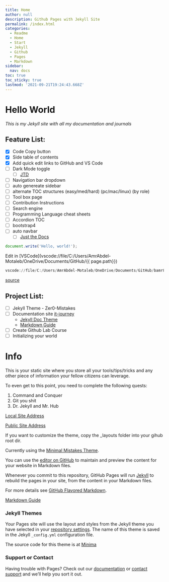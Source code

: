 ```yaml
---
title: Home
author: null
description: Github Pages with Jekyll Site
permalink: /index.html
categories:
  - Readme
  - Home
  - Start
  - Jekyll
  - Github
  - Pages
  - Markdown
sidebar:
  nav: docs
toc: true
toc_sticky: true
lastmod: '2021-09-21T19:24:43.668Z'
---
```

# Hello World



_This is my Jekyll site with all my documentation and journals_

## Feature List: 

- [x] Code Copy button
- [x] Side table of contents
- [x] Add quick edit links to GitHub and VS Code
- [ ] Dark Mode toggle
  - [ ] [JTD](https://pmarsceill.github.io/just-the-docs/docs/customization/)
- [ ] Navigation bar dropdown
- [ ] auto genereate sidebar
- [ ] alternate TOC structures (easy/med/hard) (pc/mac/linux) (by role)
- [ ] Tool box page
- [ ] Contribution Instructions
- [ ] Search engine
- [ ] Programming Language cheat sheets
- [ ] Accordion TOC
- [ ] bootstrap4
- [ ] auto navbar 
  - [ ] [Just the Docs](https://pmarsceill.github.io/just-the-docs/docs/navigation-structure/)

```javascript
document.write('Hello, world!');
```

Edit in [VSCode](vscode://file/C:/Users/AmrAbdel-Motaleb/OneDrive/Documents/GitHub/{{ page.path}})

```powershell
vscode://file/C:/Users/AmrAbdel-Motaleb/OneDrive/Documents/GitHub/bamr87.github.io/README.md
```
[source](https://stackoverflow.com/questions/48641921/is-it-possible-to-use-the-vscode-hyperlink-to-open-a-file-or-directory-in-code) 

## Project List:

- [ ] Jekyll Theme - Zer0-Mistakes
- [ ] Documentation site [it-journey](../it-journey/)
  - [Jekyll Doc Theme](https://idratherbewriting.com/documentation-theme-jekyll/index.html)
  - [Markdown Guide](https://www.markdownguide.org/) 
- [ ] Create Github Lab Course
- [ ] Initializing your world

# Info

This is your static site where you store all your tools/tips/tricks and any other piece of information your fellow citizens can leverage.

To even get to this point, you need to complete the following quests:
   1. Command and Conquer
   2. Git you shit
   3. Dr. Jekyll and Mr. Hub

[Local Site Address](http://127.0.0.1:4001/)

[Public Site Address](http://bamr87.github.io/)

If you want to customize the theme, copy the _layouts folder into your gihub root dir.

Currently using the [Minimal Mistakes Theme](https://mmistakes.github.io/minimal-mistakes/).

You can use the [editor on GitHub](https://github.com/bamr87/bamr87.github.io/edit/main/README.md) to maintain and preview the content for your website in Markdown files.

Whenever you commit to this repository, GitHub Pages will run [Jekyll](https://jekyllrb.com/) to rebuild the pages in your site, from the content in your Markdown files.


For more details see [GitHub Flavored Markdown](https://guides.github.com/features/mastering-markdown/).

[Markdown Guide](https://www.markdownguide.org/)

### Jekyll Themes

Your Pages site will use the layout and styles from the Jekyll theme you have selected in your [repository settings](https://github.com/bamr87/bamr87.github.io/settings/pages). The name of this theme is saved in the Jekyll `_config.yml` configuration file.

The source code for this theme is at [Minima](https://github.com/jekyll/minima)

### Support or Contact

Having trouble with Pages? Check out our [documentation](https://docs.github.com/categories/github-pages-basics/) or [contact support](https://support.github.com/contact) and we’ll help you sort it out.
